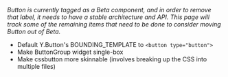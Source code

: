 *Button is currently tagged as a Beta component, and in order to remove that label, it needs to have a stable architecture and API.  This page will track some of the remaining items that need to be done to consider moving Button out of Beta.*

* Default Y.Button's BOUNDING_TEMPLATE to `<button type="button">`
* Make ButtonGroup widget single-box
* Make cssbutton more skinnable (involves breaking up the CSS into multiple files)